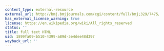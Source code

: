 ```yaml
---
content_type: external-resource
external_url: http://bmj.bmjjournals.com/cgi/content/full/bmj;329/7475/1142
has_external_license_warning: true
license: https://en.wikipedia.org/wiki/All_rights_reserved
status: ''
title: full text HTML
uid: 1899fa09-b510-4399-a89d-5e4dee48d397
wayback_url: ''
---
```

